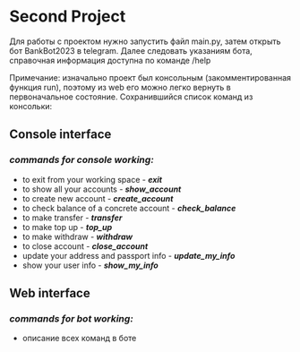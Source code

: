 # __Second Project__
Для работы с проектом нужно запустить файл main.py, затем открыть бот BankBot2023 в telegram.
Далее следовать указаниям бота, справочная информация доступна по команде /help

Примечание: изначально проект был консольным (закомментированная функция run), поэтому из web его можно легко вернуть в 
первоначальное состояние. Сохранившийся список команд из консольки: 
## Console interface
### ___commands for console working:___
- to exit from your working space - ___exit___
- to show all your accounts - ___show_account___
- to create new account - ___create_account___
- to check balance of a concrete account - ___check_balance___
- to make transfer - ___transfer___
- to make top up - ___top_up___
- to make withdraw - ___withdraw___
- to close account - ___close_account___
- update your address and passport info - ___update_my_info___
- show your user info - ___show_my_info___

## Web interface
### ___commands for bot working:___
- описание всех команд в боте
